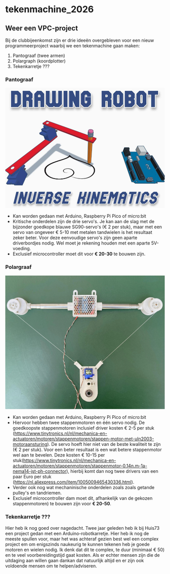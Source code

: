 # tekenmachine\_2026

## Weer een VPC-project



Bij de clubbijeenkomst zijn er drie ideeën overgebleven voor een nieuw programmeerproject waarbij we een tekenmachine gaan maken:



1. Pantograaf (twee armen)
2. Polargraph (koordplotter)
3. Tekenkarretje ???



### Pantograaf

![Pantograaf](pantograaf.jpeg)

* Kan worden gedaan met Arduino, Raspberry Pi Pico of micro:bit
* Kritische onderdelen zijn de drie servo's. Je kan aan de slag met de bijzonder goedkope blauwe SG90-servo's (€ 2 per stuk), maar met een servo van ongeveer € 5-10 met metalen tandwielen is het resultaat zeker beter. Voor deze eenvoudige servo's zijn geen aparte driverbordjes nodig. Wel moet je rekening houden met een aparte 5V-voeding.
* Exclusief microcontroller moet dit voor **€ 20-30** te bouwen zijn.



### Polargraaf

![Polargraaf](polargraph.jpg)

* Kan worden gedaan met Arduino, Raspberry Pi Pico of micro:bit
* Hiervoor hebben twee stappenmotoren en één servo nodig. De goedkoopste stappenmotoren inclusief driver kosten € 2-5 per stuk (https://www.tinytronics.nl/nl/mechanica-en-actuatoren/motoren/stappenmotoren/stappen-motor-met-uln2003-motoraansturing). De servo hoeft hier niet van de beste kwaliteit te zijn (€ 2 per stuk). Voor een beter resultaat is een wat betere stappenmotor wel aan te bevelen. Deze kosten € 10-15 per stuk(https://www.tinytronics.nl/nl/mechanica-en-actuatoren/motoren/stappenmotoren/stappenmotor-0.14n.m-1a-nema14-jst-ph-connector), hierbij komt dan nog twee drivers van een paar Euro per stuk (https://nl.aliexpress.com/item/1005009465430336.html).
* Verder ook nog wat mechaninische onderdelen zoals zoals getande pulley's en tandriemen.
* Exclusief microcontroller dam moet dit, afhankelijk van de gekozen stappenmotoren) te bouwen zijn voor **€ 20-50**.



### Tekenkarretje ???

Hier heb ik nog goed over nagedacht. Twee jaar geleden heb ik bij Huis73 een project gedan met een Arduino-robotkarretje. Hier heb ik nog de meeste spullen voor, maar het was achteraf gezien best wel een complex project em om enigszinds naukeurig te kunnen tekenen heb je goede motoren en wielen nodig. Ik denk dat dit te complex, te duur (minimaal € 50) en te veel voorbereidingstijd gaat kosten. Als er echter mensen zijn die de uitdaging aan willen gaan dankan dat natuurlijk altijd en er zijn ook voldoende mensen om te helpen/adviseren.



